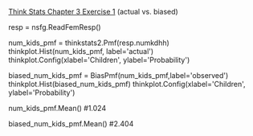 [Think Stats Chapter 3 Exercise 1](http://greenteapress.com/thinkstats2/html/thinkstats2004.html#toc31) (actual vs. biased)

>> 
resp = nsfg.ReadFemResp()

num_kids_pmf = thinkstats2.Pmf(resp.numkdhh)
thinkplot.Hist(num_kids_pmf, label='actual')
thinkplot.Config(xlabel='Children',
                ylabel='Probability')
                
biased_num_kids_pmf = BiasPmf(num_kids_pmf,label='observed')
thinkplot.Hist(biased_num_kids_pmf)
thinkplot.Config(xlabel='Children',
                ylabel='Probability')

num_kids_pmf.Mean() #1.024

biased_num_kids_pmf.Mean() #2.404

